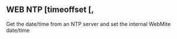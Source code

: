 ## WEB NTP [timeoffset [,

Get the date/time from an NTP server and set the internal WebMite date/time